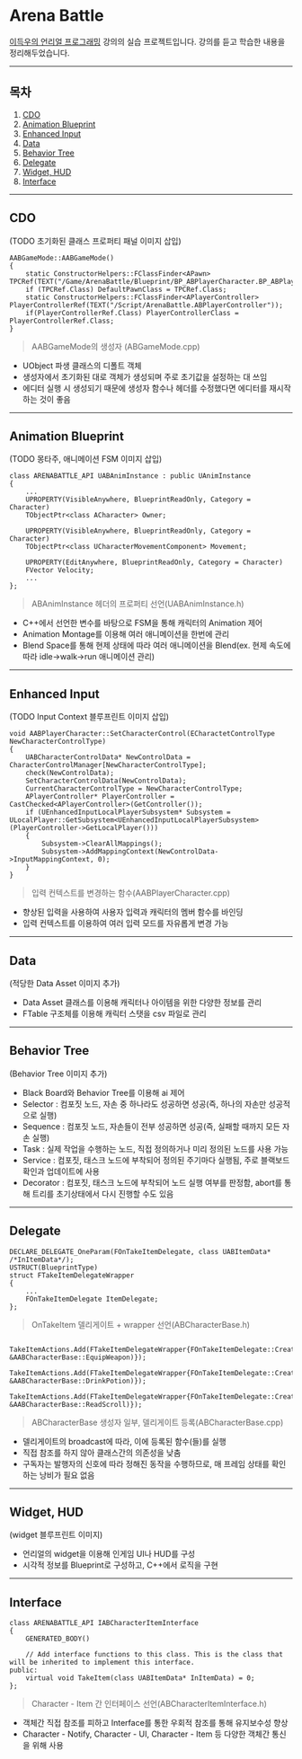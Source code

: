 # Arena Battle

[이득우의 언리얼 프로그래밍](https://www.inflearn.com/course/%EC%9D%B4%EB%93%9D%EC%9A%B0-%EC%96%B8%EB%A6%AC%EC%96%BC-%ED%94%84%EB%A1%9C%EA%B7%B8%EB%9E%98%EB%B0%8D-part-2) 강의의 실습 프로젝트입니다.
강의를 듣고 학습한 내용을 정리해두었습니다.

---

## 목차
  1. [CDO](#CDO)
  2. [Animation Blueprint](#animation-blueprint)
  3. [Enhanced Input](#enhanced-input)
  4. [Data](#data)
  5. [Behavior Tree](#behavior-tree)
  6. [Delegate](#delegate)
  7. [Widget, HUD](#widget-hud)
  8. [Interface](#interface)
---

## CDO   
(TODO 초기화된 클래스 프로퍼티 패널 이미지 삽입)
```
AABGameMode::AABGameMode()
{
	static ConstructorHelpers::FClassFinder<APawn> TPCRef(TEXT("/Game/ArenaBattle/Blueprint/BP_ABPlayerCharacter.BP_ABPlayerCharacter_C"));
	if (TPCRef.Class) DefaultPawnClass = TPCRef.Class;
	static ConstructorHelpers::FClassFinder<APlayerController> PlayerControllerRef(TEXT("/Script/ArenaBattle.ABPlayerController"));
	if(PlayerControllerRef.Class) PlayerControllerClass = PlayerControllerRef.Class;
}
```
> AABGameMode의 생성자 (ABGameMode.cpp)   

   - UObject 파생 클래스의 디폴트 객체   
   - 생성자에서 초기화된 대로 객체가 생성되며 주로 초기값을 설정하는 대 쓰임   
   - 에디터 실행 시 생성되기 때문에 생성자 함수나 헤더를 수정했다면 에디터를 재시작하는 것이 좋음   


---

## Animation Blueprint   
 (TODO 몽타주, 애니메이션 FSM 이미지 삽입)
```
class ARENABATTLE_API UABAnimInstance : public UAnimInstance
{
	...
	UPROPERTY(VisibleAnywhere, BlueprintReadOnly, Category = Character)
	TObjectPtr<class ACharacter> Owner;

	UPROPERTY(VisibleAnywhere, BlueprintReadOnly, Category = Character)
	TObjectPtr<class UCharacterMovementComponent> Movement;

	UPROPERTY(EditAnywhere, BlueprintReadOnly, Category = Character)
	FVector Velocity;
	...
};
```
> ABAnimInstance 헤더의 프로퍼티 선언(UABAnimInstance.h)   

   - C++에서 선언한 변수를 바탕으로 FSM을 통해 캐릭터의 Animation 제어   
   - Animation Montage를 이용해 여러 애니메이션을 한번에 관리   
   - Blend Space를 통해 현제 상태에 따라 여러 애니메이션을 Blend(ex. 현제 속도에 따라 idle->walk->run 애니메이션 관리)   

---

## Enhanced Input
 (TODO Input Context 블루프린트 이미지 삽입)
```
void AABPlayerCharacter::SetCharacterControl(ECharactetControlType NewCharacterControlType)
{
	UABCharacterControlData* NewControlData = CharacterControlManager[NewCharacterControlType];
	check(NewControlData);
	SetCharacterControlData(NewControlData);
	CurrentCharacterControlType = NewCharacterControlType;
	APlayerController* PlayerController = CastChecked<APlayerController>(GetController());
	if (UEnhancedInputLocalPlayerSubsystem* Subsystem = ULocalPlayer::GetSubsystem<UEnhancedInputLocalPlayerSubsystem>(PlayerController->GetLocalPlayer()))
	{
		Subsystem->ClearAllMappings();
		Subsystem->AddMappingContext(NewControlData->InputMappingContext, 0);
	}
}
```
> 입력 컨텍스트를 변경하는 함수(AABPlayerCharacter.cpp)   

   - 향상된 입력을 사용하여 사용자 입력과 캐릭터의 멤버 함수를 바인딩   
   - 입력 컨텍스트를 이용하여 여러 입력 모드를 자유롭게 변경 가능   

---

## Data
(적당한 Data Asset 이미지 추가)
   - Data Asset 클래스를 이용해 캐릭터나 아이템을 위한 다양한 정보를 관리   
   - FTable 구조체를 이용해 캐릭터 스탯을 csv 파일로 관리   

---

## Behavior Tree   
(Behavior Tree 이미지 추가)
   - Black Board와 Behavior Tree를 이용해 ai 제어
   - Selector : 컴포짓 노드, 자손 중 하나라도 성공하면 성공(즉, 하나의 자손만 성공적으로 실행)   
   - Sequence : 컴포짓 노드, 자손들이 전부 성공하면 성공(즉, 실패할 때까지 모든 자손 실행)   
   - Task : 실제 작업을 수행하는 노드, 직접 정의하거나 미리 정의된 노드를 사용 가능    
   - Service : 컴포짓, 태스크 노드에 부착되어 정의된 주기마다 실행됨, 주로 블랙보드 확인과 업데이트에 사용   
   - Decorator : 컴포짓, 태스크 노드에 부착되어 노드 실행 여부를 판정함, abort를 통해 트리를 초기상태에서 다시 진행할 수도 있음   

---

## Delegate
```
DECLARE_DELEGATE_OneParam(FOnTakeItemDelegate, class UABItemData* /*InItemData*/);
USTRUCT(BlueprintType)
struct FTakeItemDelegateWrapper
{
	...
	FOnTakeItemDelegate ItemDelegate;
};
```
> OnTakeItem 델리게이트 + wrapper 선언(ABCharacterBase.h)   
```
	TakeItemActions.Add(FTakeItemDelegateWrapper{FOnTakeItemDelegate::CreateUObject(this, &AABCharacterBase::EquipWeapon)});
	TakeItemActions.Add(FTakeItemDelegateWrapper{FOnTakeItemDelegate::CreateUObject(this, &AABCharacterBase::DrinkPotion)});
	TakeItemActions.Add(FTakeItemDelegateWrapper{FOnTakeItemDelegate::CreateUObject(this, &AABCharacterBase::ReadScroll)});
```
> ABCharacterBase 생성자 일부, 델리게이트 등록(ABCharacterBase.cpp)

   - 델리게이트의 broadcast에 따라, 이에 등록된 함수(들)를 실행
   - 직접 참조를 하지 않아 클래스간의 의존성을 낮춤
   - 구독자는 발행자의 신호에 따라 정해진 동작을 수행하므로, 매 프레임 상태를 확인하는 낭비가 필요 없음   

---

## Widget, HUD
(widget 블루프린트 이미지)
   - 언리얼의 widget을 이용해 인게임 UI나 HUD를 구성
   - 시각적 정보를 Blueprint로 구성하고, C++에서 로직을 구현

---

## Interface
```
class ARENABATTLE_API IABCharacterItemInterface
{
	GENERATED_BODY()

	// Add interface functions to this class. This is the class that will be inherited to implement this interface.
public:
	virtual void TakeItem(class UABItemData* InItemData) = 0;
};
```
> Character - Item 간 인터페이스 선언(ABCharacterItemInterface.h)

   - 객체간 직접 참조를 피하고 Interface를 통한 우회적 참조를 통해 유지보수성 향상
   - Character - Notify, Character - UI, Character - Item 등 다양한 객체간 통신을 위해 사용   

